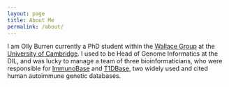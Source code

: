 ```yaml
---
layout: page
title: About Me
permalink: /about/
---
```


I am Olly Burren currently a PhD student within the [Wallace Group](http://chr1swallace.github.io/) at the [University of Cambridge](http://www.cam.ac.uk/). I used to be  Head of Genome Informatics at the DIL, and was lucky to manage a team of three bioinformaticians, who were responsible for [ImmunoBase](http://www.immunobase.org) and [T1DBase](http://www.t1dbase.org), two widely used and cited human autoimmune genetic databases. 
